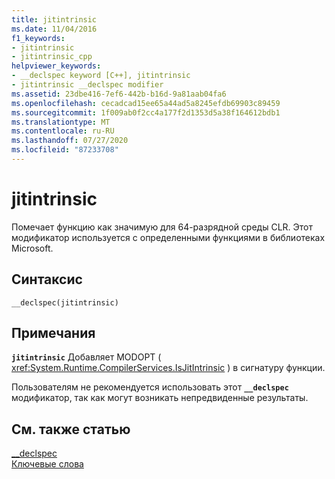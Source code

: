 ```yaml
---
title: jitintrinsic
ms.date: 11/04/2016
f1_keywords:
- jitintrinsic
- jitintrinsic_cpp
helpviewer_keywords:
- __declspec keyword [C++], jitintrinsic
- jitintrinsic __declspec modifier
ms.assetid: 23dbe416-7ef6-442b-b16d-9a81aab04fa6
ms.openlocfilehash: cecadcad15ee65a44ad5a8245efdb69903c89459
ms.sourcegitcommit: 1f009ab0f2cc4a177f2d1353d5a38f164612bdb1
ms.translationtype: MT
ms.contentlocale: ru-RU
ms.lasthandoff: 07/27/2020
ms.locfileid: "87233708"
---
```

# <a name="jitintrinsic"></a>jitintrinsic

Помечает функцию как значимую для 64-разрядной среды CLR. Этот модификатор используется с определенными функциями в библиотеках Microsoft.

## <a name="syntax"></a>Синтаксис

```
__declspec(jitintrinsic)
```

## <a name="remarks"></a>Примечания

**`jitintrinsic`** Добавляет MODOPT ( <xref:System.Runtime.CompilerServices.IsJitIntrinsic> ) в сигнатуру функции.

Пользователям не рекомендуется использовать этот **`__declspec`** модификатор, так как могут возникать непредвиденные результаты.

## <a name="see-also"></a>См. также статью

[__declspec](../cpp/declspec.md)<br/>
[Ключевые слова](../cpp/keywords-cpp.md)
